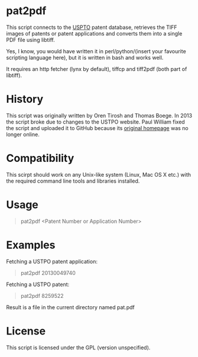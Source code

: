 pat2pdf
=======

This script connects to the [USPTO](http://patft.uspto.gov/) patent database, retrieves the TIFF images of patents or patent applications and converts them into a single PDF file using libtiff.

Yes, I know, you would have written it in perl/python/(insert your favourite scripting language here), but it is written in bash and works well.

It requires an http fetcher (lynx by default), tiffcp and tiff2pdf (both part of libtiff).

History
======

This script was originally written by Oren Tirosh and Thomas Boege. In 2013 the script broke due to changes to the USTPO website. Paul William fixed the script and uploaded it to GitHub because its [original homepage](http://www.tothink.com/pat2pdf) was no longer online.

Compatibility
=====

This scirpt should work on any Unix-like system (Linux, Mac OS X etc.) with the required command line tools and libraries installed.

Usage
====

> pat2pdf &lt;Patent Number or Application Number&gt;

Examples
===

Fetching a USTPO patent application:

> pat2pdf 20130049740

Fetching a USTPO patent:

> pat2pdf 8259522

Result is a file in the current directory named pat<patnum>.pdf

License
======

This script is licensed under the GPL (version unspecified).
